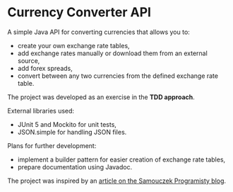 # Currency Converter API

A simple Java API for converting currencies that allows you to:
* create your own exchange rate tables,
* add exchange rates manually or download them from an external source,
* add forex spreads,
* convert between any two currencies from the defined exchange rate table.

The project was developed as an exercise in the **TDD approach**.

External libraries used:
* JUnit 5 and Mockito for unit tests,
* JSON.simple for handling JSON files.

Plans for further development:
* implement a builder pattern for easier creation of exchange rate tables,
* prepare documentation using Javadoc.

The project was inspired by an [article on the Samouczek Programisty blog](https://www.samouczekprogramisty.pl/testy-jednostkowe-z-junit5/).
